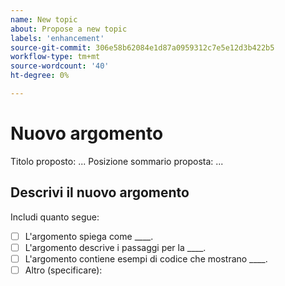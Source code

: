 ```yaml
---
name: New topic
about: Propose a new topic
labels: 'enhancement'
source-git-commit: 306e58b62084e1d87a0959312c7e5e12d3b422b5
workflow-type: tm+mt
source-wordcount: '40'
ht-degree: 0%

---
```



# Nuovo argomento

Titolo proposto: ...
Posizione sommario proposta: ...

## Descrivi il nuovo argomento

<!-- (REQUIRED) Describe the new content. Provide as much detail and as many resources as you can. -->

Includi quanto segue:

- [ ] L&#39;argomento spiega come ____.
- [ ] L&#39;argomento descrive i passaggi per la ____.
- [ ] L&#39;argomento contiene esempi di codice che mostrano ____.
- [ ] Altro (specificare):

<!-- Thank you for taking the time to report the issue. -->
